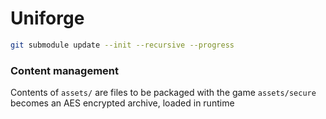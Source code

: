# Uniforge

```sh
git submodule update --init --recursive --progress
```

### Content management

Contents of `assets/` are files to be packaged with the game
`assets/secure` becomes an AES encrypted archive, loaded in runtime